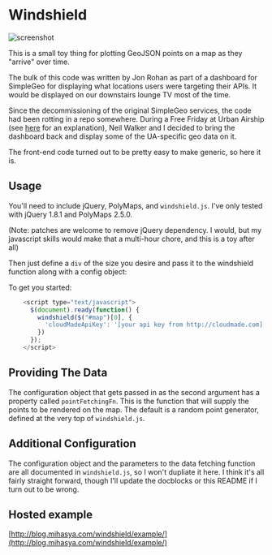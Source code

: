 # Windshield

![screenshot](https://raw.github.com/mihasya/windshield/master/windshield-screenshot.png)

This is a small toy thing for plotting GeoJSON points on a map as they "arrive" over time.

The bulk of this code was written by Jon Rohan as part of a dashboard for SimpleGeo for displaying what locations users were targeting their APIs. It would be displayed on our downstairs lounge TV most of the time.

Since the decommissioning of the original SimpleGeo services, the code had been rotting in a repo somewhere. During a Free Friday at Urban Airship (see [here](http://blogs.atlassian.com/2010/11/shipitday_in_the_wild/) for an explanation), Neil Walker and I decided to bring the dashboard back and display some of the UA-specific geo data on it.

The front-end code turned out to be pretty easy to make generic, so here it is.

## Usage

You'll need to include jQuery, PolyMaps, and `windshield.js`. I've only tested with jQuery 1.8.1 and PolyMaps 2.5.0.

(Note: patches are welcome to remove jQuery dependency. I would, but my javascript skills would make that a multi-hour chore, and this is a toy after all)

Then just define a `div` of the size you desire and pass it to the windshield function along with a config object:

To get you started:

```javascript
    <script type="text/javascript">
      $(document).ready(function() {
        windshield($("#map")[0], {
          'cloudMadeApiKey': '[your api key from http://cloudmade.com]',
        })
      });
    </script>
```

## Providing The Data

The configuration object that gets passed in as the second argument has a property called `pointFetchingFn`. This is the function that will supply the points to be rendered on the map. The default is a random point generator, defined at the very top of `windshield.js`.

## Additional Configuration

The configuration object and the parameters to the data fetching function are all documented in `windshield.js`, so I won't dupliate it here. I think it's all fairly straight forward, though I'll update the docblocks or this README if I turn out to be wrong.

## Hosted example

[http://blog.mihasya.com/windshield/example/](http://blog.mihasya.com/windshield/example/)
